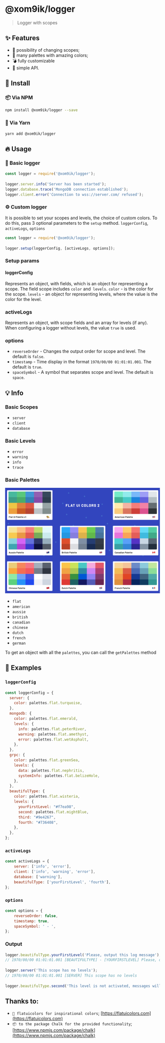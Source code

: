 # @xom9ik/logger

> Logger with scopes

## ✨ Features
- 🧨 possibility of changing scopes;
- 💎 many palettes with amazing colors;
- 💣 fully customizable
- 📎 simple API.


## 🧲 Install

### 📦 Via NPM

```bash
npm install @xom9ik/logger --save
```

### 🧶 Via Yarn

```bash
yarn add @xom9ik/logger
```

## 🔥 Usage

### 💪 Basic logger
```js
const logger = require('@xom9ik/logger');

logger.server.info('Server has been started');
logger.database.trace('MongoDB connection established');
logger.client.error('Connection to wss://server.com/ refused');
```

### ⚙️ Custom logger

It is possible to set your scopes and levels, the choice of custom colors.
To do this, pass 3 optional parameters to the `setup` method. `loggerConfig`,` activeLogs`, `options`
```js
const logger = require('@xom9ik/logger');

logger.setup(loggerConfig, [activeLogs, options]);
```

### Setup params

#### loggerConfig
Represents an object, with fields, which is an object for representing a scope.
The field scope includes `color` and` levels`.
`color` - is the color for the scope.
`levels` - an object for representing levels, where the value is the color for the level.

### activeLogs
Represents an object, with scope fields and an array for levels (if any). When configuring a logger without levels, the value `true` is used.

### options
- `reverseOrder` - Changes the output order for scope and level. The default is `false`.
- `timestamp` - Time display in the format `1970/00/00 01:01:01.001`. The default is `true`.
- `spaceSymbol` - A symbol that separates scope and level. The default is `space`.

## 💡 Info

### Basic Scopes
- `server`
- `client`
- `database`

### Basic Levels
- `error`
- `warning`
- `info`
- `trace`

### Basic Palettes
![palettes preview](https://raw.githubusercontent.com/xom9ikk/Logger/dev/palettes.jpg)
- `flat`
- `american`
- `aussie`
- `british`
- `canadian`
- `chinese`
- `dutch`
- `french`
- `german`

To get an object with all the `palettes`, you can call the `getPalettes` method

## 🧭 Examples
### `loggerConfig`
```js
const loggerConfig = {
  server: {
    color: palettes.flat.turquoise,
  },
  mongodb: {
    color: palettes.flat.emerald,
    levels: {
      info: palettes.flat.peterRiver,
      warning: palettes.flat.amethyst,
      error: palettes.flat.wetAsphalt,
    },
  },
  grpc: {
    color: palettes.flat.greenSea,
    levels: {
      data: palettes.flat.nephritis,
      systemInfo: palettes.flat.belizeHole,
    },
  },
  beautifulType: {
    color: palettes.flat.wisteria,
    levels: {
      yourFirstLevel: "#f7ea98",
      second: palettes.flat.mightBlue,
      third: "#9e4267",
      fourth: "#736408",
    },
  },
};
```

### `activeLogs`
```js
const activeLogs = {
    server: ['info', 'error'],
    client: ['info', 'warning', 'error'],
    database: ['warning'],
    beautifulType: ['yourFirstLevel', 'fourth'],
};
```


### `options`
```js
const options = {
    reverseOrder: false,
    timestamp: true,
    spaceSymbol: ' - ',
};
```

### Output
```js
logger.beautifulType.yourFirstLevel('Please, output this log message');
// 1970/00/00 01:01:01.001 [BEAUTIFULTYPE] - [YOURFIRSTLEVEL] Please, output this log message

logger.server('This scope has no levels');
// 1970/00/00 01:01:01.001 [SERVER] This scope has no levels

logger.beautifulType.second('This level is not activated, messages will not be displayed');
```

## Thanks to:

- `🌸 flatuicolors for inspirational colors`; [https://flatuicolors.com](https://flatuicolors.com)
- `📦 to the package Chalk for the provided functionality`; [https://www.npmjs.com/package/chalk](https://www.npmjs.com/package/chalk)
